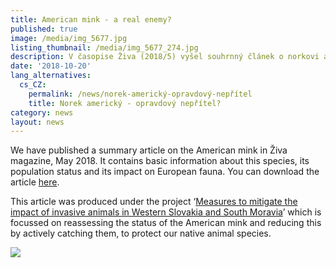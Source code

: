 ```yaml
---
title: American mink - a real enemy?
published: true
image: /media/img_5677.jpg
listing_thumbnail: /media/img_5677_274.jpg
description: V časopise Živa (2018/5) vyšel souhrnný článek o norkovi americkém.
date: '2018-10-20'
lang_alternatives:
  cs_CZ:
    permalink: /news/norek-americký-opravdový-nepřítel
    title: Norek americký - opravdový nepřítel?
category: news
layout: news
---
```

We have published a summary article on the American mink in Živa magazine, May 2018. It contains basic information about this species, its population status and its impact on European fauna. You can download the article [here](/media/norek-americky-opravdovy-nepritel.pdf).

This article was produced under the project ‘[Measures to mitigate the impact of invasive animals in Western Slovakia and South Moravia](/projects/revision)’ which is focussed on reassessing the status of the American mink and reducing this by actively catching them, to protect our native animal species.

![](/media/logo_irrva_2014-20_610.jpg)
